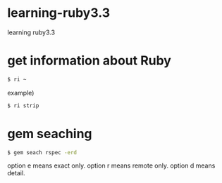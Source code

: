 # learning-ruby3.3
learning ruby3.3

# get information about Ruby

```sh
$ ri ~
```

example)

```sh
$ ri strip
```

# gem seaching

```sh
$ gem seach rspec -erd
```

option e means exact only.
option r means remote only.
option d means detail.
